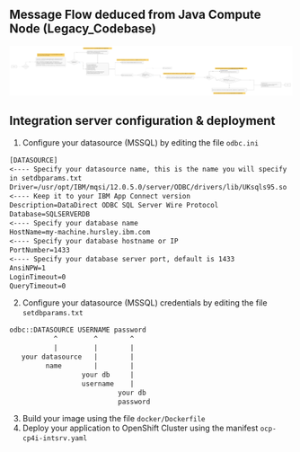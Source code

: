 ## Message Flow deduced from Java Compute Node (Legacy_Codebase)
![Code flow](meta/code.jpg "JCN flow")

## Integration server configuration & deployment
1. Configure your datasource (MSSQL) by editing the file `odbc.ini`
```
[DATASOURCE]                                                            <---- Specify your datasource name, this is the name you will specify in setdbparams.txt
Driver=/usr/opt/IBM/mqsi/12.0.5.0/server/ODBC/drivers/lib/UKsqls95.so   <---- Keep it to your IBM App Connect version
Description=DataDirect ODBC SQL Server Wire Protocol
Database=SQLSERVERDB                                                    <---- Specify your database name
HostName=my-machine.hursley.ibm.com                                     <---- Specify your database hostname or IP
PortNumber=1433                                                         <---- Specify your database server port, default is 1433
AnsiNPW=1
LoginTimeout=0
QueryTimeout=0
```
2. Configure your datasource (MSSQL) credentials by editing the file `setdbparams.txt`
```
odbc::DATASOURCE USERNAME password
           ^         ^        ^
           |         |        |
   your datasource   |        |
         name        |        |
                  your db     |
                  username    |
                           your db
                           password
```
3. Build your image using the file `docker/Dockerfile`
4. Deploy your application to OpenShift Cluster using the manifest `ocp-cp4i-intsrv.yaml`